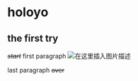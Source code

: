 ﻿
# holoyo
## the first try
*~~start~~*
first paragraph
![在这里插入图片描述](https://img-blog.csdnimg.cn/20201021215846887.jpg?x-oss-process=image/watermark,type_ZmFuZ3poZW5naGVpdGk,shadow_10,text_aHR0cHM6Ly9ibG9nLmNzZG4ubmV0L1NBTUlOR1lP,size_16,color_FFFFFF,t_70#pic_center)

last paragraph
~~over~~

